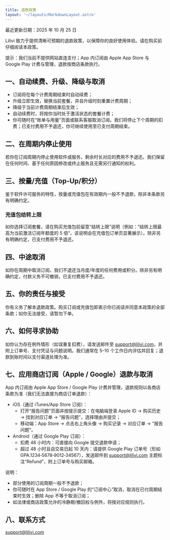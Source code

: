 ```yaml
---
title: 退款政策
layout: '~/layouts/MarkdownLayout.astro'
---
```


最近更新日期：2025 年 10 月 25 日

Lilivi 致力于提供清晰可预期的退款政策，以保障你的良好使用体验。请在购买前仔细阅读本政策。

提示：我们当前不提供网站直连支付；App 内订阅由 Apple App Store 与 Google Play 计费与管理，退款按商店条款执行。

## 一、自动续费、升级、降级与取消

- 订阅将在每个计费周期结束时自动续费；
- 升级立即生效，替换当前套餐，并自升级时刻重置计费周期；
- 降级于当前计费周期结束后生效；
- 自动续费时，将按你当时处于激活状态的套餐计费；
- 你可随时在“账单与用量”页面或联系客服取消订阅。我们将停止下个周期的扣费；已支付费用不予退还，你可继续使用至已支付周期结束。

## 二、在周期内停止使用

若你在订阅周期内停止使用软件或服务，剩余时长对应的费用不予退还。我们保留在任何时间、基于任何原因修改或终止服务且无需另行通知的权利。

## 三、按量/充值（Top‑Up/积分）

鉴于软件许可服务的特性，按量或充值包在有效期内一般不予退款，除非本条款另有明确约定。

### 充值包结转上限

如你选择订阅套餐，请在购买充值包前留意“结转上限”说明（例如：”结转上限最高为当前激活订阅年额度的 5 倍“，该说明会在充值包订单页显著展示）。除非另有明确约定，已支付费用不予退还。

## 四、中途取消

如你在周期中取消订阅，我们不退还当月度/年度的任何费用或积分。除非另有明确约定，付款义务不可撤销，已支付费用不予退还。

## 五、你的责任与接受

你有义务了解本退款政策。购买订阅或充值包即表示你已阅读并同意本政策的全部条款；如你无法接受，请暂勿下单。

## 六、如何寻求协助

如你认为存在例外情形（如误重复扣费），请发送邮件至 [support@lilivi.com](mailto:support@lilivi.com)，并附上订单号、支付凭证与问题说明。我们通常在 5–10 个工作日内评估并回复；退款到账时间以支付渠道处理为准。

## 七、应用商店订阅（Apple / Google）退款与取消

App 内订阅由 Apple App Store / Google Play 计费并管理，退款规则以各商店条款为准（我们无法直接为商店订单退款）：

- iOS（通过 iTunes/App Store 订阅）：
  - 打开“报告问题”页面并按提示提交：在电脑端登录 Apple ID → 购买历史 → 找到对应订单 → “报告问题”，选择理由并提交；
  - 移动端：App Store → 点击右上角头像 → 购买记录 → 对应订单 → “报告问题”。
- Android（通过 Google Play 订阅）：
  - 扣费 48 小时内：可直接向 Google 提交退款申请；
  - 超过 48 小时且自交易日起 10 天内：请提供 Google Play 订单号（形如 GPA.1234‑5678‑9012‑34567），发送邮件到 [support@lilivi.com](mailto:support@lilivi.com) 主题标注“Refund”，附上订单号与购买邮箱。

说明：

- 部分使用的订阅周期一般不予退款；
- 你可随时在 App Store / Google Play 的“订阅中心”取消，取消在已付周期结束时生效；删除 App 不等于取消订阅；
- 如法律或商店政策允许的冷静期/撤回权与例外，将按对应规则执行。

## 八、联系方式

[support@lilivi.com](mailto:support@lilivi.com)
